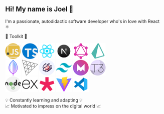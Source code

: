 ## Hi! My name is Joel 👋

I'm a passionate, autodidactic software developer who's in love with React ⚛
  

🚀 Toolkit 🚀

<img class='icon1' alt='js-icon' height='50' width='50' src='/public/js.webp'/> <img class='icon2' alt='js-icon' height='50' width='50' src='/public/ts.webp'/> <img alt='js-icon' height='50' width='50' src='/public/react.webp'/> <img alt='js-icon' height='50' width='50' src='/public/next.webp'/> <img alt='js-icon' height='50' width='50' src='/public/gql.webp'/>  <img alt='js-icon' height='50' width='50' src='/public/prisma.png'/>  
<img alt='js-icon' height='50' width='50' src='/public/mdb.webp'/>  <img alt='js-icon' height='50' width='50' src='/public/Three.webp'/>  <img alt='js-icon' height='50' width='50' src='/public/react-spring.webp'/>  <img alt='js-icon' height='50' width='50' src='/public/tailwindcss.webp'/>  <img alt='js-icon' height='50' width='50' src='/public/motion.webp'/>  <img alt='js-icon' height='50' width='50' src='/public/t3.png'/>  
<img alt='js-icon' height='50' width='50' src='/public/nodejs.webp'/>  <img alt='js-icon' height='50' width='50' src='/public/ex.webp'/>  <img alt='js-icon' height='50' width='50' src='/public/p5.png'/>  <img alt='js-icon' height='50' width='50' src='/public/vite.webp'/>  <img alt='js-icon' height='50' width='50' src='/public/vs.webp'/>
  
  
💡 Constantly learning and adapting 💡  
📈 Motivated to impress on the digital world 📈  

